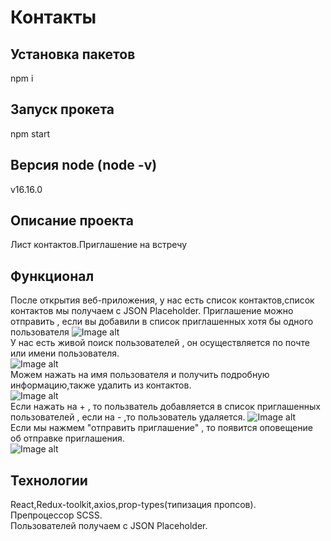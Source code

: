 # Контакты
## Установка пакетов
npm i
## Запуск прокета
npm start
## Версия node (node -v)
v16.16.0
## Описание проекта
Лист контактов.Приглашение на встречу
## Функционал
После открытия веб-приложения, у нас есть список контактов,список контактов мы получаем с JSON Placeholder.
  Приглашение можно отправить , если вы добавили в список приглашенных хотя бы одного пользователя
![Image alt](https://github.com/saha23412/imgproj/raw/main/list.jpg)  
   У нас есть живой поиск пользователей , он осуществляется по почте или имени пользователя.   
![Image alt](https://github.com/saha23412/imgproj/raw/main/list1.jpg)  
  Можем нажать на имя пользователя и получить подробную информацию,также удалить из контактов.   
![Image alt](https://github.com/saha23412/imgproj/raw/main/list2.jpg)  
   Если нажать на + , то пользватель добавляется в список приглашенных пользователей , если на - ,то пользователь удаляется.
![Image alt](https://github.com/saha23412/imgproj/raw/main/list3.jpg)  
  Если мы нажмем "отправить приглашение" , то появится оповещение об отправке приглашения.  
![Image alt](https://github.com/saha23412/imgproj/raw/main/list4.jpg)

## Технологии 
React,Redux-toolkit,axios,prop-types(типизация пропсов).    
Препроцессор SCSS.  
Пользователей получаем с JSON Placeholder.
